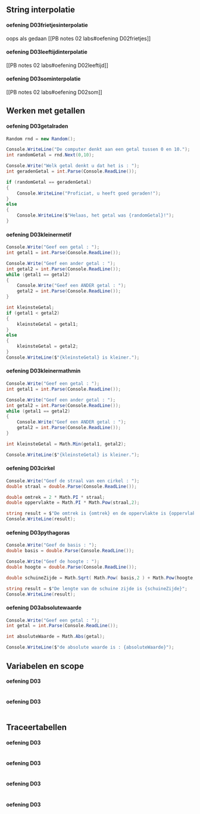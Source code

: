 ## String interpolatie

#### oefening D03frietjesinterpolatie
oops als gedaan
[[PB notes 02 labs#oefening D02frietjes]]

#### oefening D03leeftijdinterpolatie
[[PB notes 02 labs#oefening D02leeftijd]]
#### oefening D03sominterpolatie
[[PB notes 02 labs#oefening D02som]]

## Werken met getallen
#### oefening D03getalraden
```C# title:D03getalraden
Random rnd = new Random();

Console.WriteLine("De computer denkt aan een getal tussen 0 en 10.");
int randomGetal = rnd.Next(0,10);

Console.Write("Welk getal denkt u dat het is : ");
int geradenGetal = int.Parse(Console.ReadLine());

if (randomGetal == geradenGetal)
{
	Console.WriteLine("Proficiat, u heeft goed geraden!");
}
else
{
	Console.WriteLine($"Helaas, het getal was {randomGetal}!");
}
```
#### oefening D03kleinermetif
```c# title:D03kleinermetif
Console.Write("Geef een getal : ");
int getal1 = int.Parse(Console.ReadLine());

Console.Write("Geef een ander getal : ");
int getal2 = int.Parse(Console.ReadLine());
while (getal1 == getal2)
{
	Console.Write("Geef een ANDER getal : ");
	getal2 = int.Parse(Console.ReadLine());
}

int kleinsteGetal;
if (getal1 < getal2)
{
	kleinsteGetal = getal1;
}
else
{
	kleinsteGetal = getal2;
}
Console.WriteLine($"{kleinsteGetal} is kleiner.");
```
#### oefening D03kleinermathmin
```C# title:D03kleinermathmin
Console.Write("Geef een getal : ");
int getal1 = int.Parse(Console.ReadLine());

Console.Write("Geef een ander getal : ");
int getal2 = int.Parse(Console.ReadLine());
while (getal1 == getal2)
{
	Console.Write("Geef een ANDER getal : ");
	getal2 = int.Parse(Console.ReadLine());
}

int kleinsteGetal = Math.Min(getal1, getal2);

Console.WriteLine($"{kleinsteGetal} is kleiner.");
```
#### oefening D03cirkel
```C# title:D03cirkel
Console.Write("Geef de straal van een cirkel : ");
double straal = double.Parse(Console.ReadLine());

double omtrek = 2 * Math.PI * straal;
double oppervlakte = Math.PI * Math.Pow(straal,2);

string result = $"De omtrek is {omtrek} en de oppervlakte is {oppervlakte}.";
Console.WriteLine(result);
```
#### oefening D03pythagoras
```C# title:D03pythagoras
Console.Write("Geef de basis : ");
double basis = double.Parse(Console.ReadLine());

Console.Write("Geef de hoogte : ");
double hoogte = double.Parse(Console.ReadLine());

double schuineZijde = Math.Sqrt( Math.Pow( basis,2 ) + Math.Pow(hoogte,2) );

string result = $"De lengte van de schuine zijde is {schuineZijde}";
Console.WriteLine(result);
```
#### oefening D03absolutewaarde
```C# title:D03absolutewaarde
Console.Write("Geef een getal : ");
int getal = int.Parse(Console.ReadLine());

int absoluteWaarde = Math.Abs(getal);

Console.WriteLine($"de absolute waarde is : {absoluteWaarde}");
```

## Variabelen en scope
#### oefening D03
```C# title:

```
#### oefening D03
```C# title:

```

## Traceertabellen
#### oefening D03
```C# title:

```
#### oefening D03
```C# title:

```
#### oefening D03
```C# title:

```
#### oefening D03
```C# title:

```

